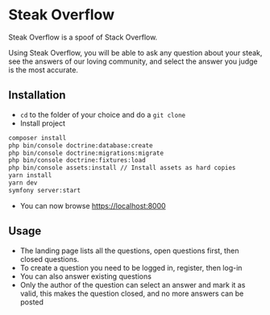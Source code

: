 # Steak Overflow

Steak Overflow is a spoof of Stack Overflow.

Using Steak Overflow, you will be able to ask any question about your steak, see the answers of our loving community, and select the answer you judge is the most accurate.

## Installation

* `cd` to the folder of your choice and do a `git clone`
* Install project

```bash
composer install
php bin/console doctrine:database:create
php bin/console doctrine:migrations:migrate
php bin/console doctrine:fixtures:load
php bin/console assets:install // Install assets as hard copies
yarn install
yarn dev
symfony server:start
```

* You can now browse [https://localhost:8000](https://localhost:8000)

## Usage

* The landing page lists all the questions, open questions first, then closed questions.
* To create a question you need to be logged in, register, then log-in
* You can also answer existing questions
* Only the author of the question can select an answer and mark it as valid, this makes the question closed, and no more answers can be posted
